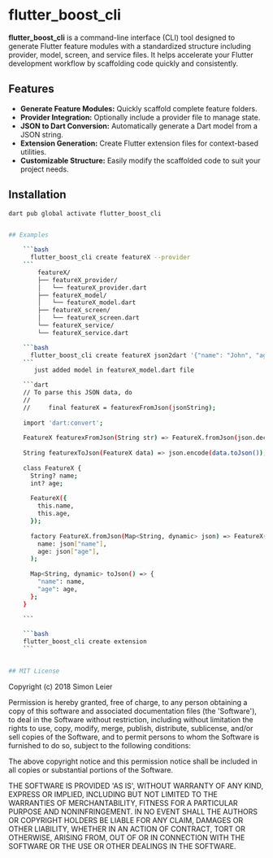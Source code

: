 # flutter_boost_cli

**flutter_boost_cli** is a command-line interface (CLI) tool designed to generate Flutter feature modules with a standardized structure including provider, model, screen, and service files. It helps accelerate your Flutter development workflow by scaffolding code quickly and consistently.

## Features

- **Generate Feature Modules:** Quickly scaffold complete feature folders.
- **Provider Integration:** Optionally include a provider file to manage state.
- **JSON to Dart Conversion:** Automatically generate a Dart model from a JSON string.
- **Extension Generation:** Create Flutter extension files for context-based utilities.
- **Customizable Structure:** Easily modify the scaffolded code to suit your project needs.

## Installation

```bash
dart pub global activate flutter_boost_cli


## Examples

    ```bash
      flutter_boost_cli create featureX --provider
    ```
        featureX/
        ├── featureX_provider/
        │   └── featureX_provider.dart
        ├── featureX_model/
        │   └── featureX_model.dart
        ├── featureX_screen/
        │   └── featureX_screen.dart
        └── featureX_service/
        └── featureX_service.dart

    ```bash
      flutter_boost_cli create featureX json2dart '{"name": "John", "age": 30}' --provider
    ```    
       just added model in featureX_model.dart file

    ```dart
    // To parse this JSON data, do
    //
    //     final featureX = featurexFromJson(jsonString);
    
    import 'dart:convert';
    
    FeatureX featurexFromJson(String str) => FeatureX.fromJson(json.decode(str));
    
    String featurexToJson(FeatureX data) => json.encode(data.toJson());
    
    class FeatureX {
      String? name;
      int? age;
    
      FeatureX({
        this.name,
        this.age,
      });
    
      factory FeatureX.fromJson(Map<String, dynamic> json) => FeatureX(
        name: json["name"],
        age: json["age"],
      );
    
      Map<String, dynamic> toJson() => {
        "name": name,
        "age": age,
      };
    }
        
    ```

    ```bash
    flutter_boost_cli create extension
    ```


## MIT License
```
Copyright (c) 2018 Simon Leier

Permission is hereby granted, free of charge, to any person obtaining a copy
of this software and associated documentation files (the 'Software'), to deal
in the Software without restriction, including without limitation the rights
to use, copy, modify, merge, publish, distribute, sublicense, and/or sell
copies of the Software, and to permit persons to whom the Software is
furnished to do so, subject to the following conditions:

The above copyright notice and this permission notice shall be included in all
copies or substantial portions of the Software.

THE SOFTWARE IS PROVIDED 'AS IS', WITHOUT WARRANTY OF ANY KIND, EXPRESS OR
IMPLIED, INCLUDING BUT NOT LIMITED TO THE WARRANTIES OF MERCHANTABILITY,
FITNESS FOR A PARTICULAR PURPOSE AND NONINFRINGEMENT. IN NO EVENT SHALL THE
AUTHORS OR COPYRIGHT HOLDERS BE LIABLE FOR ANY CLAIM, DAMAGES OR OTHER
LIABILITY, WHETHER IN AN ACTION OF CONTRACT, TORT OR OTHERWISE, ARISING FROM,
OUT OF OR IN CONNECTION WITH THE SOFTWARE OR THE USE OR OTHER DEALINGS IN THE
SOFTWARE.
```


